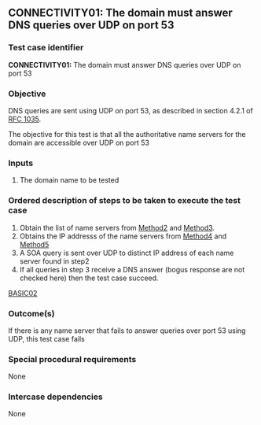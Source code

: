 ## CONNECTIVITY01: The domain must answer DNS queries over UDP on port 53

### Test case identifier

**CONNECTIVITY01:**  The domain must answer DNS queries over UDP on port 53

### Objective

DNS queries are sent using UDP on port 53, as described in section 4.2.1 of
[RFC 1035](http://tools.ietf.org/html/rfc1035).

The objective for this test is that all the authoritative name servers for
the domain are accessible over UDP on port 53

### Inputs

1. The domain name to be tested

### Ordered description of steps to be taken to execute the test case

1. Obtain the list of name servers from [Method2](../Methods.md) and
[Method3](../Methods.md).
2. Obtains the IP addresss of the name servers from [Method4](../Methods.md)
and [Method5](../Methods.md)
3. A SOA query is sent over UDP to distinct IP address of each name server
found in step2
4. If all queries in step 3 receive a DNS answer (bogus response are not
checked here) then the test case succeed.

[BASIC02](../Basic-TP/basic02.md)

### Outcome(s)

If there is any name server that fails to answer queries over port 53 using
UDP, this test case fails

### Special procedural requirements	

None

### Intercase dependencies

None
